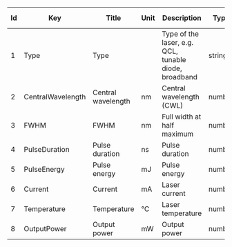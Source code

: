 |Id|Key|Title|Unit|Description|Type|Occ|Allowed values|
|-|-|-|-|-|-|-|-|
|1|Type|Type||Type of the laser, e.g. QCL, tunable diode, broadband|string|1||
|2|CentralWavelength|Central wavelength|nm|Central wavelength (CWL)|number|1||
|3|FWHM|FWHM|nm|Full width at half maximum|number|1||
|4|PulseDuration|Pulse duration|ns|Pulse duration|number |1||
|5|PulseEnergy|Pulse energy|mJ|Pulse energy|number|1||
|6|Current|Current|mA|Laser current|number|1||
|7|Temperature|Temperature|°C|Laser temperature|number|1||
|8|OutputPower|Output power|mW|Output power|number|1||
